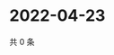 # 2022-04-23

共 0 条

<!-- BEGIN WEIBO -->
<!-- 最后更新时间 Sat Apr 23 2022 18:14:02 GMT+0800 (China Standard Time) -->

<!-- END WEIBO -->
